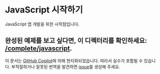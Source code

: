 # JavaScript 시작하기

JavaScript 앱 개발을 위한 시작점입니다.

완성된 예제를 보고 싶다면, 이 디렉터리를 확인하세요: [/complete/javascript](../complete/javascript/).
---

이 문서는 [GitHub Copilot](https://docs.github.com/copilot/about-github-copilot/what-is-github-copilot)에 의해 현지화되었습니다. 따라서 실수가 포함될 수 있습니다. 부적절하거나 잘못된 번역을 발견하면 [issue](../../issues)를 생성해 주세요.
